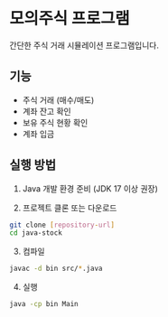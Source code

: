 # 모의주식 프로그램

간단한 주식 거래 시뮬레이션 프로그램입니다.

## 기능

- 주식 거래 (매수/매도)
- 계좌 잔고 확인
- 보유 주식 현황 확인
- 계좌 입금

## 실행 방법

1. Java 개발 환경 준비 (JDK 17 이상 권장)

2. 프로젝트 클론 또는 다운로드

```bash
git clone [repository-url]
cd java-stock
```

3. 컴파일

```bash
javac -d bin src/*.java
```

4. 실행

```bash
java -cp bin Main
```
